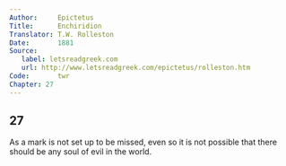 ```yaml
---
Author:     Epictetus  
Title:      Enchiridion  
Translator: T.W. Rolleston  
Date:       1881  
Source:
   label: letsreadgreek.com
   url: http://www.letsreadgreek.com/epictetus/rolleston.htm
Code:       twr  
Chapter: 27
---
```

##  27

As a mark is not set up to be missed, even so it is not possible that there
should be any soul of evil in the world.


